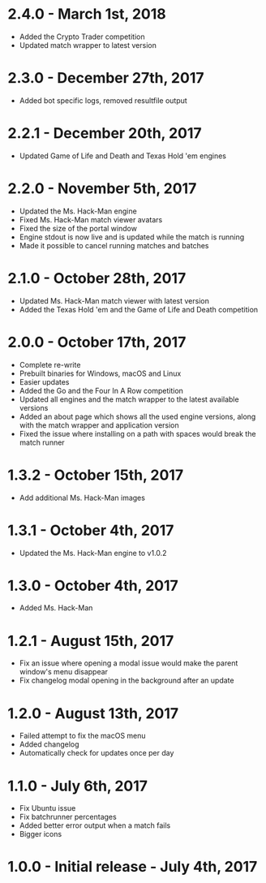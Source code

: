 # 2.4.0 - March 1st, 2018
- Added the Crypto Trader competition
- Updated match wrapper to latest version

# 2.3.0 - December 27th, 2017
- Added bot specific logs, removed resultfile output

# 2.2.1 - December 20th, 2017
- Updated Game of Life and Death and Texas Hold 'em engines

# 2.2.0 - November 5th, 2017
- Updated the Ms. Hack-Man engine
- Fixed Ms. Hack-Man match viewer avatars
- Fixed the size of the portal window
- Engine stdout is now live and is updated while the match is running
- Made it possible to cancel running matches and batches

# 2.1.0 - October 28th, 2017
- Updated Ms. Hack-Man match viewer with latest version
- Added the Texas Hold 'em and the Game of Life and Death competition

# 2.0.0 - October 17th, 2017
- Complete re-write
- Prebuilt binaries for Windows, macOS and Linux
- Easier updates
- Added the Go and the Four In A Row competition
- Updated all engines and the match wrapper to the latest available versions
- Added an about page which shows all the used engine versions, along with the match wrapper and application version
- Fixed the issue where installing on a path with spaces would break the match runner

# 1.3.2 - October 15th, 2017
- Add additional Ms. Hack-Man images

# 1.3.1 - October 4th, 2017
- Updated the Ms. Hack-Man engine to v1.0.2

# 1.3.0 - October 4th, 2017
- Added Ms. Hack-Man

# 1.2.1 - August 15th, 2017
- Fix an issue where opening a modal issue would make the parent window's menu disappear
- Fix changelog modal opening in the background after an update

# 1.2.0 - August 13th, 2017
- Failed attempt to fix the macOS menu
- Added changelog
- Automatically check for updates once per day

# 1.1.0 - July 6th, 2017
- Fix Ubuntu issue
- Fix batchrunner percentages
- Added better error output when a match fails
- Bigger icons

# 1.0.0 - Initial release - July 4th, 2017
